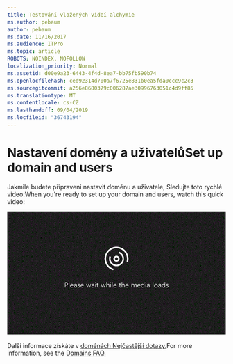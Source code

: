 ```yaml
---
title: Testování vložených videí alchymie
ms.author: pebaum
author: pebaum
ms.date: 11/16/2017
ms.audience: ITPro
ms.topic: article
ROBOTS: NOINDEX, NOFOLLOW
localization_priority: Normal
ms.assetid: d00e9a23-6443-4f4d-8ea7-bb75fb590b74
ms.openlocfilehash: ced92314d700a7f6725e831b0ea5fda0ccc9c2c3
ms.sourcegitcommit: a256e8680379c006287ae30996763051c4d9ff85
ms.translationtype: MT
ms.contentlocale: cs-CZ
ms.lasthandoff: 09/04/2019
ms.locfileid: "36743194"
---
```

# <a name="set-up-domain-and-users"></a><span data-ttu-id="610f2-102">Nastavení domény a uživatelů</span><span class="sxs-lookup"><span data-stu-id="610f2-102">Set up domain and users</span></span>

<span data-ttu-id="610f2-103">Jakmile budete připraveni nastavit doménu a uživatele, Sledujte toto rychlé video:</span><span class="sxs-lookup"><span data-stu-id="610f2-103">When you're ready to set up your domain and users, watch this quick video:</span></span>
  
![Prohlížeč nepodporuje video.](media/MSN_Video_Widget.gif)
  
<span data-ttu-id="610f2-106">Další informace získáte v [doménách Nejčastější dotazy.](https://docs.microsoft.com/office365/admin/setup/domains-faq)</span><span class="sxs-lookup"><span data-stu-id="610f2-106">For more information, see the [Domains FAQ.](https://docs.microsoft.com/office365/admin/setup/domains-faq)</span></span>
  

